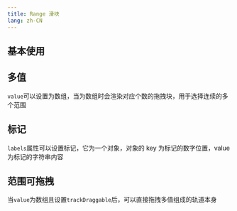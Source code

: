 ```yaml
---
title: Range 滑块
lang: zh-CN
---
```


## 基本使用

<!-- @Code:basicUsage -->

## 多值

`value`可以设置为数组，当为数组时会渲染对应个数的拖拽块，用于选择连续的多个范围

<!-- @Code:multiple -->

## 标记

`labels`属性可以设置标记，它为一个对象，对象的 key 为标记的数字位置，value 为标记的字符串内容

<!-- @Code:labels -->

## 范围可拖拽

当`value`为数组且设置`trackDraggable`后，可以直接拖拽多值组成的轨道本身

<!-- @Code:trackDraggable -->
